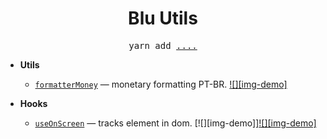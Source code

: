 <div align="center">
  <h1>  
    Blu Utils 
  </h1>
  <pre>yarn add <a href="...">....</a></pre> 
</div>

- **Utils**
  - [`formatterMoney`](./docs/formatterMoney.md) &mdash; monetary formatting PT-BR. [![][img-demo]](htts://codesandbox.io)

  
- **Hooks**
  - [`useOnScreen`](./docs/useOnScreen.md) &mdash; tracks element in dom. [![][img-demo]][![][img-demo]](htts://codesandbox.io)
